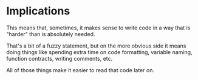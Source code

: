 # Implications

This means that, sometimes, it makes sense to write code in a way that
is "harder" than is absolutely needed.

That's a bit of a fuzzy statement, but on the more obvious side it means
doing things like spending extra time on code formatting, variable naming,
function contracts, writing comments, etc.

All of those things make it easier to read that code later on.